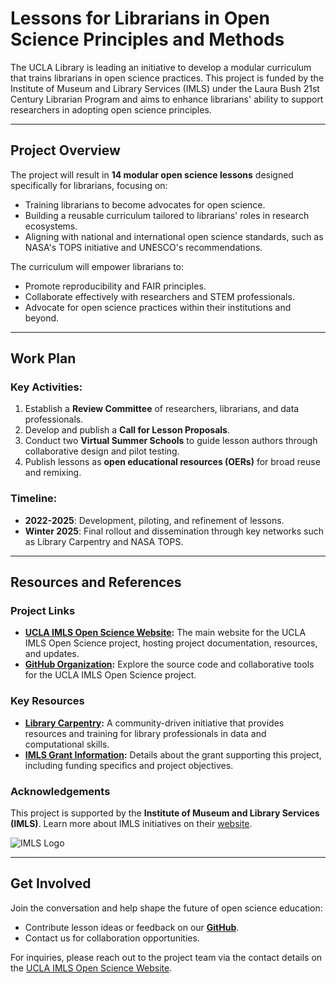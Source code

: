# Lessons for Librarians in Open Science Principles and Methods

The UCLA Library is leading an initiative to develop a modular curriculum that trains librarians in open science practices. This project is funded by the Institute of Museum and Library Services (IMLS) under the Laura Bush 21st Century Librarian Program and aims to enhance librarians' ability to support researchers in adopting open science principles.

---

## **Project Overview**

The project will result in **14 modular open science lessons** designed specifically for librarians, focusing on:
- Training librarians to become advocates for open science.
- Building a reusable curriculum tailored to librarians' roles in research ecosystems.
- Aligning with national and international open science standards, such as NASA's TOPS initiative and UNESCO's recommendations.

The curriculum will empower librarians to:
- Promote reproducibility and FAIR principles.
- Collaborate effectively with researchers and STEM professionals.
- Advocate for open science practices within their institutions and beyond.

---

## **Work Plan**

### Key Activities:
1. Establish a **Review Committee** of researchers, librarians, and data professionals.
2. Develop and publish a **Call for Lesson Proposals**.
3. Conduct two **Virtual Summer Schools** to guide lesson authors through collaborative design and pilot testing.
4. Publish lessons as **open educational resources (OERs)** for broad reuse and remixing.

### Timeline:
- **2022-2025**: Development, piloting, and refinement of lessons.
- **Winter 2025**: Final rollout and dissemination through key networks such as Library Carpentry and NASA TOPS.

---

## **Resources and References**

### Project Links
- **[UCLA IMLS Open Science Website](https://ucla-imls-open-sci.info/):** The main website for the UCLA IMLS Open Science project, hosting project documentation, resources, and updates.
- **[GitHub Organization](https://github.com/ucla-imls-open-sci):** Explore the source code and collaborative tools for the UCLA IMLS Open Science project.

### Key Resources
- **[Library Carpentry](https://librarycarpentry.org/):** A community-driven initiative that provides resources and training for library professionals in data and computational skills.
- **[IMLS Grant Information](https://www.imls.gov/grants/awarded/re-252335-ols-22):** Details about the grant supporting this project, including funding specifics and project objectives.

### Acknowledgements
This project is supported by the **Institute of Museum and Library Services (IMLS)**. Learn more about IMLS initiatives on their [website](https://www.imls.gov).

![IMLS Logo](https://www.imls.gov/sites/default/files/imls_logo_2c.jpg)

---

## **Get Involved**

Join the conversation and help shape the future of open science education:
- Contribute lesson ideas or feedback on our **[GitHub](https://github.com/ucla-imls-open-sci)**.
- Contact us for collaboration opportunities.

For inquiries, please reach out to the project team via the contact details on the [UCLA IMLS Open Science Website](https://ucla-imls-open-sci.info/).
